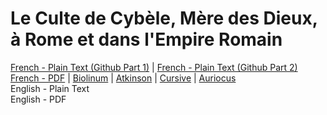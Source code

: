 # Le Culte de Cybèle, Mère des Dieux, à Rome et dans l'Empire Romain

[French - Plain Text (Github Part 1)](full-text-french-1.md) | [French - Plain Text (Github Part 2)](full-text-french-2.md)    
[French - PDF](https://cdn.solaranamnesis.com/HenriGraillot/graillot_cybele_1912_french.pdf) | [Biolinum](https://cdn.solaranamnesis.com/HenriGraillot/graillot_cybele_1912_french_biolinum.pdf) | [Atkinson](https://cdn.solaranamnesis.com/HenriGraillot/graillot_cybele_1912_french_atkinson.pdf) | [Cursive](https://cdn.solaranamnesis.com/HenriGraillot/graillot_cybele_1912_french_frcursive.pdf) | [Auriocus](https://cdn.solaranamnesis.com/HenriGraillot/graillot_cybele_1912_french_aurical.pdf)  
English - Plain Text  
English - PDF  
